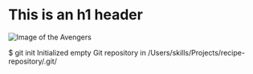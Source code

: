 # This is an h1 header

![Image of the Avengers](https://t4.ftcdn.net/jpg/04/95/73/99/240_F_495739993_IJD80fF1POOd7KTyFT4LH7rDzgIpZluo.jpg)

$ git init
Initialized empty Git repository in /Users/skills/Projects/recipe-repository/.git/
